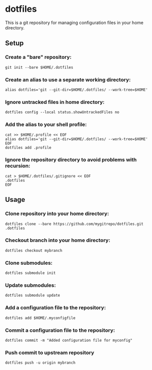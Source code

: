 # dotfiles
This is a git repository for managing configuration files in your home directory.

## Setup
### Create a "bare" repository:
```shell
git init --bare $HOME/.dotfiles
```
### Create an alias to use a separate working directory:
```shell
alias dotfiles='git --git-dir=$HOME/.dotfiles/ --work-tree=$HOME'
```
### Ignore untracked files in home directory:
```shell
dotfiles config --local status.showUntrackedFiles no
```
### Add the alias to your shell profile:
```shell
cat >> $HOME/.profile << EOF
alias dotfiles='git --git-dir=$HOME/.dotfiles/ --work-tree=$HOME'
EOF
dotfiles add .profile
```
### Ignore the repository directory to avoid problems with recursion:
```shell
cat > $HOME/.dotfiles/.gitignore << EOF
.dotfiles
EOF
```
## Usage
### Clone repository into your home directory:
```shell
dotfiles clone --bare https://github.com/mygitrepo/dotfiles.git .dotfiles
```
### Checkout branch into your home directory:
```shell
dotfiles checkout mybranch
```
### Clone submodules:
```shell
dotfiles submodule init
```
### Update submodules:
```shell
dotfiles submodule update
```
### Add a configuration file to the repository:
```shell
dotfiles add $HOME/.myconfigfile
```
### Commit a configuration file to the repository:
```shell
dotfiles commit -m "Added configuration file for myconfig"
```
### Push commit to upstream repository
```shell
dotfiles push -u origin mybranch
```
